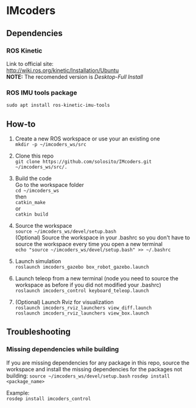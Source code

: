 # IMcoders

## Dependencies
### ROS Kinetic
Link to official site:  
http://wiki.ros.org/kinetic/Installation/Ubuntu  
**NOTE:** The recomended version is _Desktop-Full Install_

### ROS IMU tools package
`sudo apt install ros-kinetic-imu-tools`  

## How-to
1. Create a new ROS workspace or use your an existing one  
`mkdir -p ~/imcoders_ws/src`

1. Clone this repo  
`git clone https://github.com/solosito/IMcoders.git ~/imcoders_ws/src/.`

1. Build the code  
Go to the workspace folder  
`cd ~/imcoders_ws`  
then  
`catkin_make`  
or  
`catkin build`  

1. Source the workspace  
`source ~/imcoders_ws/devel/setup.bash`  
(Optional) Source the workspace in your .bashrc so you don't have to source the workspace every time you open a new terminal  
`echo "source ~/imcoders_ws/devel/setup.bash" >> ~/.bashrc`

1. Launch simulation  
`roslaunch imcoders_gazebo box_robot_gazebo.launch`  

1. Launch teleop from a new terminal (node you need to source the workspace as before if you did not modified your .bashrc)  
`roslaunch imcoders_control keyboard_teleop.launch`

1. (Optional) Launch Rviz for visualization  
`roslaunch imcoders_rviz_launchers view_diff.launch`  
`roslaunch imcoders_rviz_launchers view_box.launch`  

## Troubleshooting
### Missing dependencies while building
If you are missing dependencies for any package in this repo, source the workspace and install the missing dependencies for the packages not building:
`source ~/imcoders_ws/devel/setup.bash`
`rosdep install <package_name>`  

Example:  
`rosdep install imcoders_control`  
